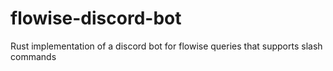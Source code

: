 # flowise-discord-bot
Rust implementation of a discord bot for flowise queries that supports slash commands
